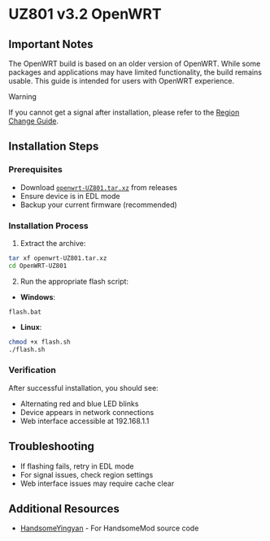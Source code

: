 # UZ801 v3.2 OpenWRT

## Important Notes

The OpenWRT build is based on an older version of OpenWRT. While some packages and applications may have limited functionality, the build remains usable. This guide is intended for users with OpenWRT experience.

> [!WARNING]
> If you cannot get a signal after installation, please refer to the [Region Change Guide](rsc/troubleshooting.md#changing-modem-region).

## Installation Steps

### Prerequisites

- Download [`openwrt-UZ801.tar.xz`](https://github.com/AlienWolfX/UZ801-USB_MODEM/releases) from releases
- Ensure device is in EDL mode
- Backup your current firmware (recommended)

### Installation Process

1. Extract the archive:

```bash
tar xf openwrt-UZ801.tar.xz
cd OpenWRT-UZ801
```

2. Run the appropriate flash script:

- **Windows**:

```batch
flash.bat
```

- **Linux**:

```bash
chmod +x flash.sh
./flash.sh
```

### Verification

After successful installation, you should see:

- Alternating red and blue LED blinks
- Device appears in network connections
- Web interface accessible at 192.168.1.1

## Troubleshooting

- If flashing fails, retry in EDL mode
- For signal issues, check region settings
- Web interface issues may require cache clear

## Additional Resources

- [HandsomeYingyan](https://github.com/HandsomeYingyan) - For HandsomeMod source code
